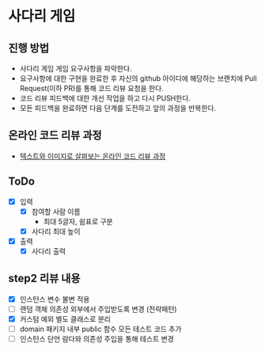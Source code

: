 # 사다리 게임
## 진행 방법
* 사다리 게임 게임 요구사항을 파악한다.
* 요구사항에 대한 구현을 완료한 후 자신의 github 아이디에 해당하는 브랜치에 Pull Request(이하 PR)를 통해 코드 리뷰 요청을 한다.
* 코드 리뷰 피드백에 대한 개선 작업을 하고 다시 PUSH한다.
* 모든 피드백을 완료하면 다음 단계를 도전하고 앞의 과정을 반복한다.

## 온라인 코드 리뷰 과정
* [텍스트와 이미지로 살펴보는 온라인 코드 리뷰 과정](https://github.com/nextstep-step/nextstep-docs/tree/master/codereview)

## ToDo

- [x] 입력
  - [x] 참여할 사람 이름
    - 최대 5글자, 쉼표로 구분
  - [x] 사다리 최대 높이
- [x] 출력
  - [x] 사다리 출력

## step2 리뷰 내용
- [x] 인스턴스 변수 불변 적용
- [ ] 랜덤 객체 의존성 외부에서 주입받도록 변경 (전략패턴)
- [x] 커스텀 예외 별도 클래스로 분리
- [ ] domain 패키지 내부 public 함수 모든 테스트 코드 추가
- [ ] 인스턴스 단언 람다와 의존성 주입을 통해 테스트 변경  
